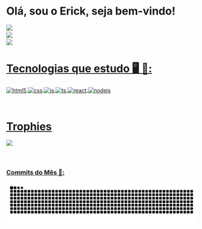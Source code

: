 <div align="left">
  <h1 align="left" style="font-weight: bold; font-size:32;">Olá, sou o Erick, seja bem-vindo!</h1>
  <a href="https://github.com/ErickNunes97">
  <img height="180em" src="https://github-readme-stats.vercel.app/api?username=ErickNunes97&show_icons=true&theme=github_dark&include_all_commits=true&count_private=true"/>
  <br><img height="180em" src="https://github-readme-streak-stats.herokuapp.com/?user=ErickNunes97&theme=github-dark-blue"></br>
  <img height="180em" src="https://github-readme-stats.vercel.app/api/top-langs/?username=ErickNunes97&layout=compact&langs_count=7&theme=github_dark"/>
</div>
  
<div style="display: inline_block">
  <h1> Tecnologias que estudo 🖥️ 📖:</h1>
  <img align="center" alt="html5" src="https://img.shields.io/badge/HTML5-E34F26?style=for-the-badge&logo=html5&logoColor=white" />
  <img align="center" alt="css" src="https://img.shields.io/badge/CSS3-1572B6?style=for-the-badge&logo=css3&logoColor=white" />
  <img align="center" alt="js" src="https://img.shields.io/badge/JavaScript-F7DF1E?style=for-the-badge&logo=javascript&logoColor=black" />
  <img align="center" alt="ts" src="https://img.shields.io/badge/TypeScript-007ACC?style=for-the-badge&logo=typescript&logoColor=white" />
  <img align="center" alt="react" src="https://img.shields.io/badge/React-20232A?style=for-the-badge&logo=react&logoColor=61DAFB" />
  <img align="center" alt="nodejs" src="https://img.shields.io/badge/Node.js-43853D?style=for-the-badge&logo=node.js&logoColor=white" />
  
  <br><div align="left">
  <h1>Trophies</h1>
  <img src="https://github-profile-trophy.vercel.app/?username=ErickNunes97&column=7&theme=onedark" />
</div></br>

</div><br/>

  
### Commits do Mês 🎯:
  ![Snake animation](https://github.com/ErickNunes97/ErickNunes97/blob/output/github-contribution-grid-snake.svg)    
  ##

</div>
<!--
**ErickNunes97/ErickNunes97** is a ✨ _special_ ✨ repository because its `README.md` (this file) appears on your GitHub profile.

Here are some ideas to get you started:

- 🔭 I’m currently working on ...
- 🌱 I’m currently learning ...
- 👯 I’m looking to collaborate on ...
- 🤔 I’m looking for help with ...
- 💬 Ask me about ...
- 📫 How to reach me: ...
- 😄 Pronouns: ...
- ⚡ Fun fact: ...
-->
